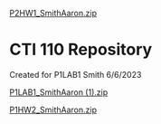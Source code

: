 [P2HW1_SmithAaron.zip](https://github.com/smitha9403/cti110/files/11723479/P2HW1_SmithAaron.zip)
# CTI 110 Repository
Created for P1LAB1
Smith
6/6/2023

[P1LAB1_SmithAaron (1).zip](https://github.com/smitha9403/cti110/files/11665035/P1LAB1_SmithAaron.1.zip)

[P1HW2_SmithAaron.zip](https://github.com/smitha9403/cti110/files/11666271/P1HW2_SmithAaron.zip)
